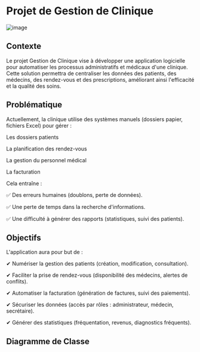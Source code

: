 # Projet de Gestion de Clinique


![image](https://github.com/user-attachments/assets/a7023a06-0444-4458-94ce-e8082962e730)


## Contexte
Le projet Gestion de Clinique vise à développer une application logicielle pour automatiser les processus administratifs et médicaux d'une clinique. Cette solution permettra de centraliser les données des patients, des médecins, des rendez-vous et des prescriptions, améliorant ainsi l'efficacité et la qualité des soins.

## Problématique
Actuellement, la clinique utilise des systèmes manuels (dossiers papier, fichiers Excel) pour gérer :

Les dossiers patients

La planification des rendez-vous

La gestion du personnel médical

La facturation

Cela entraîne :

✅ Des erreurs humaines (doublons, perte de données).

✅ Une perte de temps dans la recherche d'informations.

✅ Une difficulté à générer des rapports (statistiques, suivi des patients).


## Objectifs
L'application aura pour but de :

✔ Numériser la gestion des patients (création, modification, consultation).

✔ Faciliter la prise de rendez-vous (disponibilité des médecins, alertes de conflits).

✔ Automatiser la facturation (génération de factures, suivi des paiements).

✔ Sécuriser les données (accès par rôles : administrateur, médecin, secrétaire).

✔ Générer des statistiques (fréquentation, revenus, diagnostics fréquents).


## Diagramme de Classe
